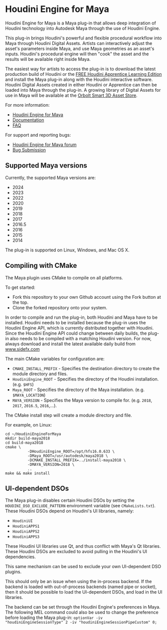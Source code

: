# Houdini Engine for Maya
Houdini Engine for Maya is a Maya plug-in that allows deep integration of
Houdini technology into Autodesk Maya through the use of Houdini Engine.

This plug-in brings Houdini's powerful and flexible procedural workflow into
Maya through Houdini Digital Assets. Artists can interactively adjust the
asset's parameters inside Maya, and use Maya geometries as an asset's inputs.
Houdini's procedural engine will then "cook" the asset and the results will be
available right inside Maya.

The easiest way for artists to access the plug-in is to download the latest
production build of Houdini or the [FREE Houdini Apprentice Learning
Edition](https://www.sidefx.com/products/houdini-apprentice/)
and install the Maya plug-in along with the Houdini interactive software.
Houdini Digital Assets created in either Houdini or Apprentice can then be
loaded into Maya through the plug-in. A growing library of Digital Assets for
use in Maya will be available at the [Orbolt Smart 3D Asset
Store](http://www.orbolt.com/maya).

For more information:

* [Houdini Engine for Maya](https://www.sidefx.com/products/houdini-engine/maya-plug-in/)
* [Documentation](http://www.sidefx.com/docs/maya/)
* [FAQ](https://www.sidefx.com/faq/houdini-engine-faq/)

For support and reporting bugs:

* [Houdini Engine for Maya forum](https://www.sidefx.com/forum/46/)
* [Bug Submission](https://www.sidefx.com/bugs/submit/)

## Supported Maya versions
Currently, the supported Maya versions are:

* 2024
* 2023
* 2022
* 2020
* 2019
* 2018
* 2017
* 2016.5
* 2016
* 2015
* 2014

The plug-in is supported on Linux, Windows, and Mac OS X.

## Compiling with CMake
The Maya plugin uses CMake to compile on all platforms.

To get started:

* Fork this repository to your own Github account using the Fork button at the top.
* Clone the forked repository onto your system.

In order to compile and run the plug-in, both Houdini and Maya have to be
installed. Houdini needs to be installed because the plug-in uses the Houdini
Engine API, which is currently distributed together with Houdini. Since the
Houdini Engine API could change between daily builds, the plug-in also needs to
be compiled with a matching Houdini version.  For now, always download and
install the latest available daily build from www.sidefx.com

The main CMake variables for configuration are:
* `CMAKE_INSTALL_PREFIX` - Specifies the destination directory to create the module directory and files.
* `HoudiniEngine_ROOT` - Specifies the directory of the Houdini installation. (e.g. `$HFS`)
* `Maya_ROOT` - Specifies the directory of the Maya installation. (e.g. `$MAYA_LOCATION`)
* `MAYA_VERSION` - Specifies the Maya version to compile for. (e.g. `2018`, `2017`, `2016.5`, `2016`,...).

The CMake install step will create a module directory and file.

For example, on Linux:
```
cd ~/HoudiniEngineForMaya
mkdir build-maya2018
cd build-maya2018
cmake \
          -DHoudiniEngine_ROOT=/opt/hfs16.0.633 \
          -DMaya_ROOT=/usr/autodesk/maya2018 \
          -DCMAKE_INSTALL_PREFIX=../install-maya2018 \
          -DMAYA_VERSION=2018 \
          ..
make && make install
```

## UI-dependent DSOs

The Maya plug-in disables certain Houdini DSOs by setting the
`HOUDINI_DSO_EXCLUDE_PATTERN` environment variable (see `CMakeLists.txt`).
These Houdini DSOs depend on Houdini's UI libraries, namely:
- `HoudiniUI`
- `HoudiniAPPS1`
- `HoudiniAPPS2`
- `HoudiniAPPS3`

These Houdini UI libraries use Qt, and thus conflict with Maya's Qt libraries.
These Houdini DSOs are excluded to avoid pulling in the Houdini's UI
dependencies.

This same mechanism can be used to exclude your own UI-dependent DSO plugins.

This should only be an issue when using the in-process backend.  If the backend
is loaded with out-of-process backends (named pipe or socket), then it should
be possible to load the UI-dependent DSOs, and load in the UI libraries.

The backend can be set through the Houdini Engine's preferences in Maya. The
following MEL command could also be used to change the preference before
loading the Maya plug-in:
```optionVar -iv "houdiniEngineSessionType" 2 -iv "houdiniEngineSessionPipeCustom" 0;```
